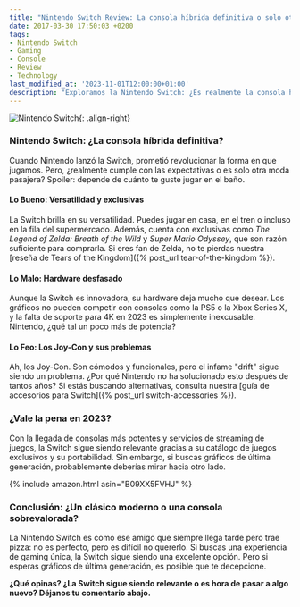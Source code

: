 ```yaml
---
title: "Nintendo Switch Review: La consola híbrida definitiva o solo otra moda pasajera?"
date: 2017-03-30 17:50:03 +0200
tags:
- Nintendo Switch
- Gaming
- Console
- Review
- Technology
last_modified_at: '2023-11-01T12:00:00+01:00'
description: "Exploramos la Nintendo Switch: ¿Es realmente la consola híbrida definitiva o solo otra moda pasajera? Descubre sus pros, contras y si vale la pena en 2023."
---
```


![Nintendo Switch](https://i.imgur.com/MNtDsawm.jpg){: .align-right}

### Nintendo Switch: ¿La consola híbrida definitiva?

Cuando Nintendo lanzó la Switch, prometió revolucionar la forma en que jugamos. Pero, ¿realmente cumple con las expectativas o es solo otra moda pasajera? Spoiler: depende de cuánto te guste jugar en el baño.

#### Lo Bueno: Versatilidad y exclusivas

La Switch brilla en su versatilidad. Puedes jugar en casa, en el tren o incluso en la fila del supermercado. Además, cuenta con exclusivas como *The Legend of Zelda: Breath of the Wild* y *Super Mario Odyssey*, que son razón suficiente para comprarla. Si eres fan de Zelda, no te pierdas nuestra [reseña de Tears of the Kingdom]({% post_url tear-of-the-kingdom %}).

#### Lo Malo: Hardware desfasado

Aunque la Switch es innovadora, su hardware deja mucho que desear. Los gráficos no pueden competir con consolas como la PS5 o la Xbox Series X, y la falta de soporte para 4K en 2023 es simplemente inexcusable. Nintendo, ¿qué tal un poco más de potencia?

#### Lo Feo: Los Joy-Con y sus problemas

Ah, los Joy-Con. Son cómodos y funcionales, pero el infame "drift" sigue siendo un problema. ¿Por qué Nintendo no ha solucionado esto después de tantos años? Si estás buscando alternativas, consulta nuestra [guía de accesorios para Switch]({% post_url switch-accessories %}).

### ¿Vale la pena en 2023?

Con la llegada de consolas más potentes y servicios de streaming de juegos, la Switch sigue siendo relevante gracias a su catálogo de juegos exclusivos y su portabilidad. Sin embargo, si buscas gráficos de última generación, probablemente deberías mirar hacia otro lado.

{% include amazon.html asin="B09XX5FVHJ" %}

### Conclusión: ¿Un clásico moderno o una consola sobrevalorada?

La Nintendo Switch es como ese amigo que siempre llega tarde pero trae pizza: no es perfecto, pero es difícil no quererlo. Si buscas una experiencia de gaming única, la Switch sigue siendo una excelente opción. Pero si esperas gráficos de última generación, es posible que te decepcione.

**¿Qué opinas? ¿La Switch sigue siendo relevante o es hora de pasar a algo nuevo? Déjanos tu comentario abajo.**
